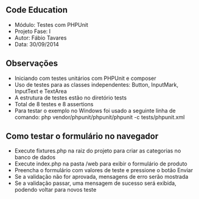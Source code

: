 Code Education
----
- Módulo: Testes com PHPUnit
- Projeto Fase: I
- Autor: Fábio Tavares
- Data: 30/09/2014

Observações
----
- Iniciando com testes unitários com PHPUnit e composer
- Uso de testes para as classes independentes: Button, InputMark, InputText e TextArea
- A estrutura de testes estão no diretório tests
- Total de 8 testes e 8 assertions
- Para testar o exemplo no Windows foi usado a seguinte linha de comando:
  php vendor/phpunit/phpunit/phpunit -c tests/phpunit.xml

Como testar o formulário no navegador
----
- Execute fixtures.php na raiz do projeto para criar as categorias no banco de dados
- Execute index.php na pasta /web para exibir o formulário de produto
- Preencha o formulário com valores de teste e pressione o botão Enviar
- Se a validação não for aprovada, mensagens de erro serão mostrada
- Se a validação passar, uma mensagem de sucesso será exibida, podendo voltar para novos teste